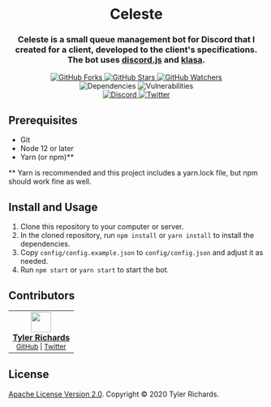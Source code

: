 <h1 align="center">
	Celeste
</h1>

<h3 align="center">
	Celeste is a small queue management bot for Discord that I created for a client, developed to the client's specifications. The bot uses <a href="https://github.com/discordjs/discord.js">discord.js</a> and <a href=https://github.com/dirigeants/klasa>klasa</a>.
</h3>

<p align="center">
	<a href="https://github.com/tjrgg/celeste/fork">
		<img alt="GitHub Forks" src="https://img.shields.io/github/forks/tjrgg/celeste?label=Fork&style=social" />
	</a>
	<a href="https://github.com/tjrgg/celeste">
		<img alt="GitHub Stars" src="https://img.shields.io/github/stars/tjrgg/celeste?label=Star&style=social" />
	</a>
	<a href="https://github.com/tjrgg/celeste/subscription">
		<img alt="GitHub Watchers" src="https://img.shields.io/github/watchers/tjrgg/celeste?label=Watch&style=social" />
	</a>
	<br />
	<img alt="Dependencies" src="https://img.shields.io/david/tjrgg/celeste?cacheSeconds=86400" />
	<img alt="Vulnerabilities" src="https://img.shields.io/snyk/vulnerabilities/github/tjrgg/celeste?cacheSeconds=86400" />
	<br />
	<a href="https://discordapp.com/invite/2JY79nd">
		<img alt="Discord" src="https://img.shields.io/discord/110118478119174144?style=social" />
	</a>
	<a href="https://twitter.com/tjrgg">
		<img alt="Twitter" src="https://img.shields.io/twitter/follow/tjrgg?style=social" />
	</a>
</p>


## Prerequisites

- Git
- Node 12 or later
- Yarn (or npm)**

** Yarn is recommended and this project includes a yarn.lock file, but npm should work fine as well.


## Install and Usage

1. Clone this repository to your computer or server.
2. In the cloned repository, run `npm install` or `yarn install` to install the dependencies.
3. Copy `config/config.example.json` to `config/config.json` and adjust it as needed.
4. Run `npm start` or `yarn start` to start the bot.


## Contributors

<table>
	<tr>
		<td align="center">
			<a href="https://github.com/tjrgg">
				<img src="https://avatars.githubusercontent.com/u/11968358?v=4" width="40px;" alt="" />
				<br />
				<b>Tyler Richards</b>
			</a>
			<br />
			<sub><a href="https://github.com/tjrgg" target="_blank">GitHub</a> | <a href="https://twitter.com/tjrgg" target="_blank">Twitter</a></sub>
		</td>
	</tr>
</table>


## License

[Apache License Version 2.0](LICENSE.md). Copyright © 2020 Tyler Richards.
